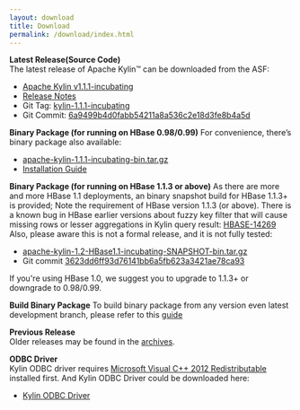 ```yaml
---
layout: download
title: Download
permalink: /download/index.html
---
```


__Latest Release(Source Code)__  
The latest release of Apache Kylin™ can be downloaded from the ASF:

* [Apache Kylin v1.1.1-incubating](http://www.apache.org/dyn/closer.cgi/kylin/apache-kylin-1.1.1-incubating/)
* [Release Notes](http://kylin.apache.org/docs/release_notes.html)
* Git Tag: [kylin-1.1.1-incubating](https://github.com/apache/kylin/tree/kylin-1.1.1-incubating)
* Git Commit: [6a9499b4d0fabb54211a8a536c2e18d3fe8b4a5d](https://github.com/apache/kylin/commit/6a9499b4d0fabb54211a8a536c2e18d3fe8b4a5d)

__Binary Package (for running on HBase 0.98/0.99)__
For convenience, there’s binary package also available: 

* [apache-kylin-1.1.1-incubating-bin.tar.gz](https://dist.apache.org/repos/dist/release/kylin/apache-kylin-1.1.1-incubating/apache-kylin-1.1.1-incubating-bin.tar.gz)
* [Installation Guide](http://kylin.apache.org/docs/install)

__Binary Package (for running on HBase 1.1.3 or above)__
As there are more and more HBase 1.1 deployments, an binary snapshot build for HBase 1.1.3+ is provided; 
Note the requirement of HBase version 1.1.3 (or above). There is a known bug in HBase earlier versions about fuzzy key filter that will cause
missing rows or lesser aggregations in Kylin query result: [HBASE-14269](https://issues.apache.org/jira/browse/HBASE-14269)
Also, please aware this is not a formal release, and it is not fully tested:

* [apache-kylin-1.2-HBase1.1-incubating-SNAPSHOT-bin.tar.gz](https://dist.apache.org/repos/dist/dev/kylin/apache-kylin-1.2-incubating-snapshot/apache-kylin-1.2-HBase1.1-incubating-SNAPSHOT-bin.tar.gz)
* Git commit [3623dd6ff93d76141bb6a5fb623a3421ae78ca93](https://github.com/apache/kylin/commit/3623dd6ff93d76141bb6a5fb623a3421ae78ca93) 

If you're using HBase 1.0, we suggest you to upgrade to 1.1.3+ or downgrade to 0.98/0.99.

__Build Binary Package__
To build binary package from any version even latest development branch, please refer to this [guide](https://kylin.apache.org/development/howto_package.html)

__Previous Release__  
 Older releases may be found in the [archives](https://dist.apache.org/repos/dist/release/kylin/).
    
__ODBC Driver__  
Kylin ODBC driver requires [Microsoft Visual C++ 2012 Redistributable](http://www.microsoft.com/en-us/download/details.aspx?id=30679) installed first. 
And Kylin ODBC Driver could be downloaded here: 

* [Kylin ODBC Driver](http://kylin.apache.org/download/KylinODBCDriver.zip)


